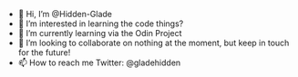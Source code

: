 - 👋 Hi, I’m @Hidden-Glade
- 👀 I’m interested in learning the code things?
- 🌱 I’m currently learning via the Odin Project
- 💞️ I’m looking to collaborate on nothing at the moment, but keep in touch for the future!
- 📫 How to reach me Twitter: @gladehidden

<!---
Hidden-Glade/Hidden-Glade is a ✨ special ✨ repository because its `README.md` (this file) appears on your GitHub profile.
You can click the Preview link to take a look at your changes.
--->
